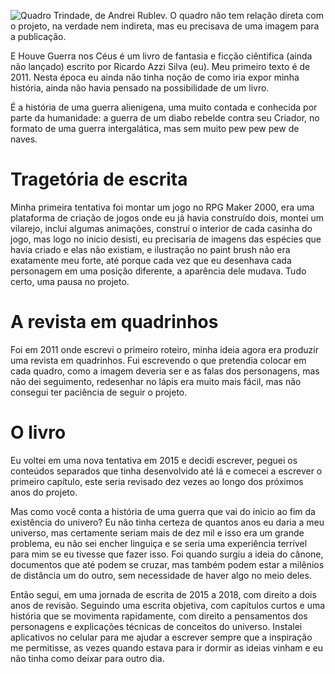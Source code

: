 ![Quadro Trindade, de Andrei Rublev. O quadro não tem relação direta com o projeto, na verdade nem indireta, mas eu precisava de uma imagem para a publicação.](quadro-trindade-de-andrei-rublev)

E Houve Guerra nos Céus é um livro de fantasia e ficção ciêntifica (ainda não lançado) escrito por Ricardo Azzi Silva (eu). Meu primeiro texto é de 2011. Nesta época eu ainda não tinha noção de como iria expor minha história, ainda não havia pensado na possibilidade de um livro.

É a história de uma guerra alienigena, uma muito contada e conhecida por parte da humanidade: a guerra de um diabo rebelde contra seu Criador, no formato de uma guerra intergalática, mas sem muito pew pew pew de naves.

# Tragetória de escrita
Minha primeira tentativa foi montar um jogo no RPG Maker 2000, era uma plataforma de criação de jogos onde eu já havia construído dois, montei um vilarejo, inclui algumas animações, construí o interior de cada casinha do jogo, mas logo no inicio desisti, eu precisaria de imagens das espécies que havia criado e elas não existiam, e ilustração no paint brush não era exatamente meu forte, até porque cada vez que eu desenhava cada personagem em uma posição diferente, a aparência dele mudava. Tudo certo, uma pausa no projeto.

# A revista em quadrinhos
Foi em 2011 onde escrevi o primeiro roteiro, minha ideia agora era produzir uma revista em quadrinhos. Fui escrevendo o que pretendia colocar em cada quadro, como a imagem deveria ser e as falas dos personagens, mas não dei seguimento, redesenhar no lápis era muito mais fácil, mas não consegui ter paciência de seguir o projeto.

# O livro
Eu voltei em uma nova tentativa em 2015 e decidi escrever, peguei os conteúdos separados que tinha desenvolvido até lá e comecei a escrever o primeiro capítulo, este seria revisado dez vezes ao longo dos próximos anos do projeto.

Mas como você conta a história de uma guerra que vai do inicio ao fim da existência do univero? Eu não tinha certeza de quantos anos eu daria a meu universo, mas certamente seriam mais de dez mil e isso era um grande problema, eu não sei encher linguiça e se seria uma experiência terrível para mim se eu tivesse que fazer isso. Foi quando surgiu a ideia do cânone, documentos que até podem se cruzar, mas também podem estar a milênios de distância um do outro, sem necessidade de haver algo no meio deles.

Então segui, em uma jornada de escrita de 2015 a 2018, com direito a dois anos de revisão. Seguindo uma escrita objetiva, com capítulos curtos e uma história que se movimenta rapidamente, com direito a pensamentos dos personagens e explicações técnicas de conceitos do universo. Instalei aplicativos no celular para me ajudar a escrever sempre que a inspiração me permitisse, as vezes quando estava para ir dormir as ideias vinham e eu não tinha como deixar para outro dia.
